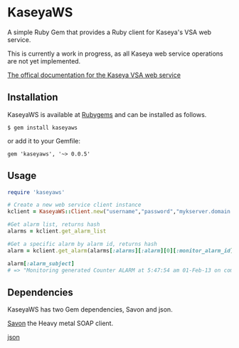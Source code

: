 # KaseyaWS

A simple Ruby Gem that provides a Ruby client for Kaseya's VSA web service.

This is currently a work in progress, as all Kaseya web service operations are not yet implemented.

[The offical documentation for the Kaseya VSA web service](http://tinyurl.com/kaseyavsaws)

## Installation

KaseyaWS is available at [Rubygems](http://rubygems.org/gems/kaseyaws) and can be installed as follows.

```
$ gem install kaseyaws
```

or add it to your Gemfile:

```
gem 'kaseyaws', '~> 0.0.5'
```

## Usage

``` ruby
require 'kaseyaws'

# Create a new web service client instance
kclient = KaseyaWS::Client.new("username","password","mykserver.domain.com")

#Get alarm list, returns hash
alarms = kclient.get_alarm_list

#Get a specific alarm by alarm id, returns hash
alarm = kclient.get_alarm(alarms[:alarms][:alarm][0][:monitor_alarm_id])

alarm[:alarm_subject]
# => "Monitoring generated Counter ALARM at 5:47:54 am 01-Feb-13 on computer.systems.company"

```
## Dependencies

KaseyaWS has two Gem dependencies, Savon and json.

[Savon](http://savonrb.com/) the Heavy metal SOAP client.

[json](http://flori.github.com/json)

